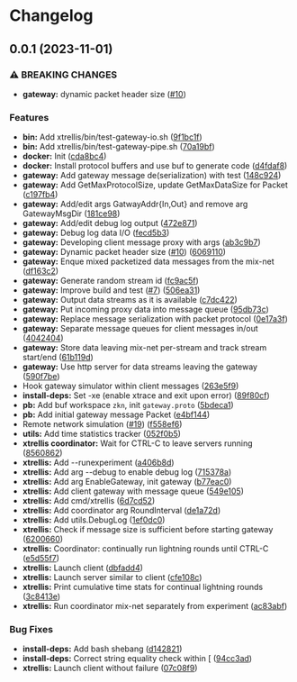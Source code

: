 # Changelog

## 0.0.1 (2023-11-01)


### ⚠ BREAKING CHANGES

* **gateway:** dynamic packet header size ([#10](https://github.com/31333337/bmrng/issues/10))

### Features

* **bin:** Add xtrellis/bin/test-gateway-io.sh ([9f1bc1f](https://github.com/31333337/bmrng/commit/9f1bc1f7b68481e69ccb8084cd1a92433b53cc43))
* **bin:** Add xtrellis/bin/test-gateway-pipe.sh ([70a19bf](https://github.com/31333337/bmrng/commit/70a19bfe36498585f42010f70188a36ee556bf0c))
* **docker:** Init ([cda8bc4](https://github.com/31333337/bmrng/commit/cda8bc454d5077b7033ddd823d9a292a8b2e34f5))
* **docker:** Install protocol buffers and use buf to generate code ([d4fdaf8](https://github.com/31333337/bmrng/commit/d4fdaf8d6b43832a702c1c66e3018b7d7b0470f0))
* **gateway:** Add gateway message de(serialization) with test ([148c924](https://github.com/31333337/bmrng/commit/148c9248a9f87a00047d6214d884935679731678))
* **gateway:** Add GetMaxProtocolSize, update GetMaxDataSize for Packet ([c197fb4](https://github.com/31333337/bmrng/commit/c197fb4ad4681019abcd8d20f12cfeb0fc7ceb81))
* **gateway:** Add/edit args GatwayAddr{In,Out} and remove arg GatewayMsgDir ([181ce98](https://github.com/31333337/bmrng/commit/181ce980346ebbd894612e6a41bda6e1c28d9370))
* **gateway:** Add/edit debug log output ([472e871](https://github.com/31333337/bmrng/commit/472e871981a9f9e37a0049f66f338edc3d1cd196))
* **gateway:** Debug log data I/O ([fecd5b3](https://github.com/31333337/bmrng/commit/fecd5b3bebdfa3d97e465ca4547cef31d0021864))
* **gateway:** Developing client message proxy with args ([ab3c9b7](https://github.com/31333337/bmrng/commit/ab3c9b73d5e52477e16bfff6d3dbd83ba3bcbe3b))
* **gateway:** Dynamic packet header size ([#10](https://github.com/31333337/bmrng/issues/10)) ([6069110](https://github.com/31333337/bmrng/commit/60691105e9ee2e4c2193dc64244304be615b70e6))
* **gateway:** Enque mixed packetized data messages from the mix-net ([df163c2](https://github.com/31333337/bmrng/commit/df163c2f6436ec1480ece578980f033c348441f1))
* **gateway:** Generate random stream id ([fc9ac5f](https://github.com/31333337/bmrng/commit/fc9ac5fe237c5cc47cb87100ac53ce3fc2870630))
* **gateway:** Improve build and test ([#7](https://github.com/31333337/bmrng/issues/7)) ([506ea31](https://github.com/31333337/bmrng/commit/506ea31078b4b44d966cb5f168e881e97d8f3349))
* **gateway:** Output data streams as it is available ([c7dc422](https://github.com/31333337/bmrng/commit/c7dc4229f922a33b9a69f89178265b96bf6b5dff))
* **gateway:** Put incoming proxy data into message queue ([95db73c](https://github.com/31333337/bmrng/commit/95db73c4d17c712c571ef9fa6a234fd6e6e65de0))
* **gateway:** Replace message serialization with packet protocol ([0e17a3f](https://github.com/31333337/bmrng/commit/0e17a3f501701cf6f83f0800b2fae49e02df5fae))
* **gateway:** Separate message queues for client messages in/out ([4042404](https://github.com/31333337/bmrng/commit/40424042b2b20816b848dd295e715f9493461152))
* **gateway:** Store data leaving mix-net per-stream and track stream start/end ([61b119d](https://github.com/31333337/bmrng/commit/61b119d74ce7c7f9e0e2af0493a57e1f346234c3))
* **gateway:** Use http server for data streams leaving the gateway ([590f7be](https://github.com/31333337/bmrng/commit/590f7be3353044269ba01224174166a8ff215e2c))
* Hook gateway simulator within client messages ([263e5f9](https://github.com/31333337/bmrng/commit/263e5f9cab917f99ea79242eab2c70d6577f647c))
* **install-deps:** Set -xe (enable xtrace and exit upon error) ([89f80cf](https://github.com/31333337/bmrng/commit/89f80cf53e30425e3e97dc12d63b893fd675b19f))
* **pb:** Add buf workspace `zkn`, init `gateway.proto` ([5bdeca1](https://github.com/31333337/bmrng/commit/5bdeca1254601fd5f2045735e96216e2752ae836))
* **pb:** Add initial gateway message Packet ([e4bf144](https://github.com/31333337/bmrng/commit/e4bf144ee2d4deabd74a0a5c507645032cb55cd3))
* Remote network simulation ([#19](https://github.com/31333337/bmrng/issues/19)) ([f558ef6](https://github.com/31333337/bmrng/commit/f558ef67f548243ad716e9b14e5f6b62a5314586))
* **utils:** Add time statistics tracker ([052f0b5](https://github.com/31333337/bmrng/commit/052f0b58e81ebd794ddcf1b49707dbb2ff3ac8a2))
* **xtrellis coordinator:** Wait for CTRL-C to leave servers running ([8560862](https://github.com/31333337/bmrng/commit/8560862755c6201b7b0bbdcc253caac973277bbe))
* **xtrellis:** Add --runexperiment ([a406b8d](https://github.com/31333337/bmrng/commit/a406b8d2a8b7234c31edf1847def37a52e04d8da))
* **xtrellis:** Add arg --debug to enable debug log ([715378a](https://github.com/31333337/bmrng/commit/715378aede2bbe7114c09170a318c055c2539060))
* **xtrellis:** Add arg EnableGateway, init gateway ([b77eac0](https://github.com/31333337/bmrng/commit/b77eac045d21157cab03b3cbcb6248aa819ee5eb))
* **xtrellis:** Add client gateway with message queue ([549e105](https://github.com/31333337/bmrng/commit/549e105a52638641c98fa26d7892e2e109b5582d))
* **xtrellis:** Add cmd/xtrellis ([6d7cd52](https://github.com/31333337/bmrng/commit/6d7cd524eafb3c116ba929594564ae817fcf11b5))
* **xtrellis:** Add coordinator arg RoundInterval ([de1a72d](https://github.com/31333337/bmrng/commit/de1a72db91f0f545f47651cf4e9c1c01c0c1a895))
* **xtrellis:** Add utils.DebugLog ([1ef0dc0](https://github.com/31333337/bmrng/commit/1ef0dc01e49bb3fd256cfd02b015f4ae74bf9aee))
* **xtrellis:** Check if message size is sufficient before starting gateway ([6200660](https://github.com/31333337/bmrng/commit/6200660e653a5b3de48ba6e4ce27f9d565d684ae))
* **xtrellis:** Coordinator: continually run lightning rounds until CTRL-C ([e5d55f7](https://github.com/31333337/bmrng/commit/e5d55f75cda0b29261d6984f6c0bff3457b37835))
* **xtrellis:** Launch client ([dbfadd4](https://github.com/31333337/bmrng/commit/dbfadd401abbc8acd890601d9bfe7cb3b8d7e180))
* **xtrellis:** Launch server similar to client ([cfe108c](https://github.com/31333337/bmrng/commit/cfe108c2ccd2e7d8252aec8bbce972d1aa7e017d))
* **xtrellis:** Print cumulative time stats for continual lightning rounds ([3c8413e](https://github.com/31333337/bmrng/commit/3c8413e5fa57609bb828599d0ad19e957aedbf7c))
* **xtrellis:** Run coordinator mix-net separately from experiment ([ac83abf](https://github.com/31333337/bmrng/commit/ac83abf1022f1497fd42141830fd04647f04f64e))


### Bug Fixes

* **install-deps:** Add bash shebang ([d142821](https://github.com/31333337/bmrng/commit/d1428218c2a667243a4521a14b5e487c4d457a50))
* **install-deps:** Correct string equality check within [ ([94cc3ad](https://github.com/31333337/bmrng/commit/94cc3ad4b675b29acb7ccb054ea9ab70eebcb40f))
* **xtrellis:** Launch client without failure ([07c08f9](https://github.com/31333337/bmrng/commit/07c08f9161c5b12c18c9644511331ebed1c582ac))
